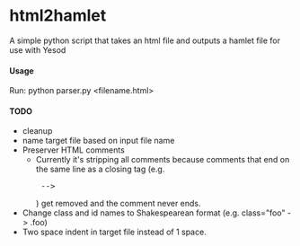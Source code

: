 html2hamlet
===========

A simple python script that takes an html file and outputs a hamlet file for use with Yesod

#### Usage

Run:
    python parser.py <filename.html>

#### TODO

- cleanup
- name target file based on input file name
- Preserver HTML comments
  - Currently it's stripping all comments because comments that end on the same
    line as a closing tag (e.g. <pre></div> --></pre>) get removed and the comment never ends.
- Change class and id names to Shakespearean format (e.g. class="foo" -> .foo)
- Two space indent in target file instead of 1 space.
